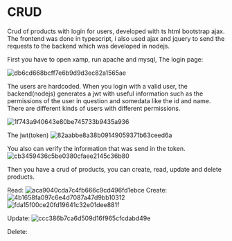 # CRUD
Crud of products with login for users, developed with ts html bootstrap ajax.
The frontend was done in typescript, i also used ajax and jquery to send the requests to the backend which was developed in nodejs.

First you have to open xamp, run apache and mysql, 
The login page:

![db6cd668bcff7e6b9d9d3ec82a1565ae](https://github.com/joacoox/CRUD/assets/113536722/40bb3f15-deb5-4fc2-b450-9b35883492d7)

The users are hardcoded. When you login with a valid user, the backend(nodejs) generates a jwt with useful information such as the permissions of the user in question and somedata like the id and name. There are different kinds of users with different permissions.

![1f743a940643e80be745733b9435a936](https://github.com/joacoox/CRUD/assets/113536722/9d7adf24-9f7d-46ba-991c-68b1dbcd753d)

The jwt(token)
![82aabbe8a38b09149059371b63ceed6a](https://github.com/joacoox/CRUD/assets/113536722/55da2b23-bd0e-4a33-812f-6200fec8551f)

You also can verify the information that was send in the token.
![cb3459436c5be0380cfaee2145c36b80](https://github.com/joacoox/CRUD/assets/113536722/462a4882-cfa5-49c4-8145-11c7399632f1)

Then you have a crud of products, you can create, read, update and delete products.

Read:
![aca9040cda7c4fb666c9cd496fd1ebce](https://github.com/joacoox/CRUD/assets/113536722/0b41366c-bd7f-4f23-958b-60ab49b28b04)
Create:
![4b1658fa097c6e4d7087a47d9bb10312](https://github.com/joacoox/CRUD/assets/113536722/00e2e935-b224-45af-bbeb-428e6e915e6c)
![fda15f00ce20fd19641c32e01dee881f](https://github.com/joacoox/CRUD/assets/113536722/8821e165-c20b-4597-ba83-22d94d27ef1d)

Update:
![ccc386b7ca6d509d16f965cfcdabd49e](https://github.com/joacoox/CRUD/assets/113536722/d73f5942-fff0-47cb-af69-f1a50851b7f6)

Delete:




